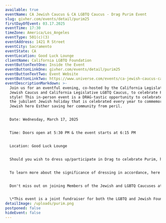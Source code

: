 ```yaml
---
available: true
eventName: CA Jewish Caucus & CA LGBTQ Caucus - Drag Purim Event
slug: givher.com/events/detail/purim25
firstDayOfEvent: 03.17.2025
eventTime: 17:30
timeZone: America/Los_Angeles
eventType: 501(c)(3)
eventAddress: 1421 R Street
eventCity: Sacramento
eventState: CA
eventLocation: Good Luck Lounge
clientName: California LGBTQ Foundation
eventButtonTextOne: Inside the Event
eventButtonLinkOne: givher.com/events/detail/purim25
eventButtonTextTwo: Event Website
eventButtonLinkTwo: https://www.universe.com/events/ca-jewish-caucus-ca-lgbtq-caucus-drag-purim-event-tickets-4B23SM
eventDescriptionMarkdown: >-
  Join us for an eventful evening, co-hosted by the California Legislative
  Jewish Caucus and California Legislative LGBTQ Caucus, to celebrate Purim in
  style! This in-person event is a DRAG-tastic opportunity to celebrate Purim,
  the jubilant Jewish holiday that is celebrated every year to commemorate the
  Jewish hero Esther saving her community from peril.


  Date: Wednesday, March 17, 2025


  Time: Doors open at 5:30 PM & the event starts at 6:15 PM


  Location: Good Luck Lounge


  Should you wish to dress up/participate in Drag to celebrate Purim, here's an external reference point (not associated with the Members of either Caucus or the CA LGBTQ Foundation): https://www.pinterest.ca/pin/512636370099963009/. 


  To learn more about the significance of dressing in accordance, here's an external reference point (not associated with the Members of either Caucus or the CA LGBTQ Foundation): https://www.myjewishlearning.com/article/why-do-jews-wear-costumes-on-purim/. 


  Don't miss out on joining Members of the Jewish and LGBTQ Caucuses at this Reception & Drag Show as we celebrate this Drag Purim Event. We can't wait to see you there!


  \*This event is a joint fundraiser for both the LGBTQ and Jewish Foundations and, therefore, is not reportable\*
detailImage: /uploads/purim.png
postponed: false
hideEvent: false
---
```

